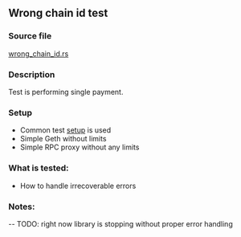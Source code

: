 ## Wrong chain id test

### Source file

[wrong_chain_id.rs](../../tests/docker_02_errors/wrong_chain_id.rs)

### Description

Test is performing single payment.

### Setup

- Common test [setup](./common-test-setup.md) is used
- Simple Geth without limits
- Simple RPC proxy without any limits

### What is tested:

- How to handle irrecoverable errors

### Notes:

-- TODO: right now library is stopping without proper error handling